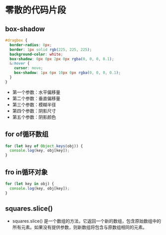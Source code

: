 # 零散的代码片段
## box-shadow
```css
#dragbox {
  border-radius: 8px;
  border: 1px solid rgb(225, 225, 225);
  background-color: white;
  box-shadow: 0px 0px 2px 0px rgba(0, 0, 0, 0.1);
  &:hover {
    cursor: move;
    box-shadow: 1px 6px 10px 0px rgba(0, 0, 0, 0.1);
  }
}
```
- 第一个参数：水平偏移量
- 第二个参数：垂直偏移量
- 第三个参数：模糊半径
- 第四个参数：阴影尺寸
- 第五个参数：阴影颜色
## for of循环数组
```js
for (let key of Object.keys(obj)) {
  console.log(key, obj[key]);
}
```
## fro in循环对象
```js
for (let key in obj) {
  console.log(key, obj[key]);
}
```
## squares.slice()
- squares.slice() 是一个数组的方法，它返回一个新的数组，包含原始数组中的所有元素。如果没有提供参数，则新数组将包含与原数组相同的元素。